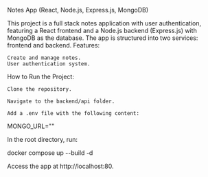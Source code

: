 Notes App (React, Node.js, Express.js, MongoDB)

This project is a full stack notes application with user authentication, featuring a React frontend and a Node.js backend (Express.js) with MongoDB as the database. The app is structured into two services: frontend and backend.
Features:

    Create and manage notes.
    User authentication system.

How to Run the Project:

    Clone the repository.

    Navigate to the backend/api folder.

    Add a .env file with the following content:

MONGO_URL="<your-mongodb-url>"

In the root directory, run:

docker compose up --build -d

Access the app at http://localhost:80.
